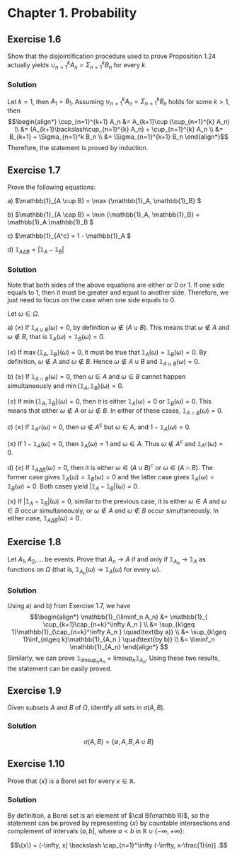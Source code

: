 # Chapter 1. Probability

## Exercise 1.6
Show that the disjointification procedure used to prove Proposition 1.24 actually yields $\cup_{n=1}^k A_n=\Sigma_{n=1}^k B_n$ for every $k$.

### Solution

Let $k=1$, then $A_1=B_1$. Assuming $\cup_{n=1}^k A_n=\Sigma_{n=1}^k B_n$ holds for some $k>1$, then
$$\begin{align*}
\cup_{n=1}^{k+1} A_n &= A_{k+1}\cup (\cup_{n=1}^{k} A_n) \\
  &= (A_{k+1}\backslash\cup_{n=1}^{k} A_n) + \cup_{n=1}^{k} A_n \\
  &= B_{k+1} + \Sigma_{n=1}^k B_n \\
  &= \Sigma_{n=1}^{k+1} B_n
\end{align*}$$
Therefore, the statement is proved by induction.


## Exercise 1.7
Prove the following equations:

a) $\mathbb{1}_{A \cup B} = \max \{\mathbb{1}_A, \mathbb{1}_B\} $

b) $\mathbb{1}_{A \cap B} = \min \{\mathbb{1}_A, \mathbb{1}_B\}  = \mathbb{1}_A \mathbb{1}_B $

c) $\mathbb{1}_{A^c} = 1 - \mathbb{1}_A $

d) $\mathbb{1}_{A \Delta B} = |\mathbb{1}_A - \mathbb{1}_B|$

### Solution
Note that both sides of the above equations are either or 0 or 1. If one side equals to 1, then it must be greater and equal to another side. Therefore, we just need to focus on the case when one side equals to 0.

Let $\omega \in\Omega$.

a) $(\geq)$ If $\mathbb{1}_{A \cup B}(\omega) = 0$, by definition $\omega\notin (A\cup B)$. This means that $\omega\notin A$ and $\omega\notin B$, that is $\mathbb{1}_A(\omega) = \mathbb{1}_B(\omega) = 0$.

$(\leq)$ If $\max \{\mathbb{1}_A, \mathbb{1}_B\}(\omega) = 0$, it must be true that $\mathbb{1}_A(\omega)=\mathbb{1}_B(\omega)=0$. By definition, $\omega\notin A$ and $\omega\notin B$. Hence $\omega\notin A\cup B$ and $\mathbb{1}_{A \cup B}(\omega)=0$.

b) $(\geq)$ If $\mathbb{1}_{A \cap B}(\omega)=0$, then $\omega\in A$ and $\omega\in B$ cannot happen simultaneously and $\min \{\mathbb{1}_A, \mathbb{1}_B\}(\omega) = 0$.

$(\leq)$ If $\min \{\mathbb{1}_A, \mathbb{1}_B\}(\omega) = 0$, then it is either $\mathbb{1}_A(\omega)=0$ or $\mathbb{1}_B(\omega)=0$. This means that either $\omega\notin A$  or $\omega\notin B$. In either of these cases, $\mathbb{1}_{A \cap B}(\omega)=0$.

c) $(\geq)$ If $\mathbb{1}_{A^c}(\omega) = 0$, then $\omega\notin A^c$ but $\omega\in A$, and $1-\mathbb{1}_{A}(\omega) = 0$.

$(\leq)$ If $1 - \mathbb{1}_A(\omega) = 0$, then $\mathbb{1}_A(\omega)=1$ and $\omega\in A$. Thus $\omega\notin A^c$ and $\mathbb{1}_{A^c}(\omega)=0$.

d) $(\geq)$ If $\mathbb{1}_{A \Delta B}(\omega)=0$, then it is either $\omega\in(A\cup B)^c$ or $\omega\in(A\cap B)$. The former case gives $\mathbb{1}_A(\omega)=\mathbb{1}_B(\omega)=0$ and the latter case gives $\mathbb{1}_A(\omega)=\mathbb{1}_B(\omega)=0$. Both cases yield $|\mathbb{1}_A-\mathbb{1}_B|(\omega)=0$.

$(\leq)$ If $|\mathbb{1}_A-\mathbb{1}_B|(\omega)=0$, similar to the previous case, it is either $\omega\in A$ and $\omega\in B$ occur simultaneously, or $\omega\notin A$ and $\omega\notin B$ occur simultaneously. In either case, $\mathbb{1}_{A \Delta B}(\omega)=0$.


## Exercise 1.8

Let $A_1,A_2,\ldots$ be events. Prove that $A_n\to A$ if and only if $\mathbb{1}_{A_n}\to \mathbb{1}_A$ as functions on $\Omega$ (that is, $\mathbb{1}_{A_n}(\omega)\to\mathbb{1}_A(\omega)$ for every $\omega$).

### Solution

Using a) and b) from Exercise 1.7, we have
$$\begin{align*}
\mathbb{1}_{\liminf_n A_n} &= \mathbb{1}_{ \cup_{k=1}\cap_{n=k}^\infty A_n } \\
  &= \sup_{k\geq 1}\mathbb{1}_{\cap_{n=k}^\infty A_n } \quad\text{by a)} \\
  &= \sup_{k\geq 1}\inf_{n\geq k}\mathbb{1}_{A_n } \quad\text{by b)} \\
  &= \liminf_n \mathbb{1}_{A_n}
\end{align*} $$
Similarly, we can prove $\mathbb{1}_{\limsup_n A_n} = \limsup_n \mathbb{1}_{A_n}$. Using these two results, the statement can be easily proved.


## Exercise 1.9

Given subsets $A$ and $B$ of $\Omega$, identify all sets in $\sigma(A, B)$.

### Solution

$$ \sigma(A, B) = \{ \emptyset, A, B, A\cup B \} $$


## Exercise 1.10

Prove that $\{x\}$ is a Borel set for every $x\in\mathbb{R}$.

### Solution

By definition, a Borel set is an element of $\cal B(\mathbb R)$, so the statement can be proved by representing $\{x\}$ by countable intersections and complement of intervals $(a, b]$, where $a<b$ in $\mathbb R\cup \{-\infty, +\infty\}$:

$$\{x\} = (-\infty, x] \backslash \cap_{n=1}^\infty (-\infty, x-\frac{1}{n}] .$$


